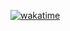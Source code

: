 [![wakatime](https://wakatime.com/badge/user/4e561f6a-44a1-492f-8b79-1a4300a4f5e6/project/602b1f15-37b0-4608-9873-4e4394077fb2.svg)](https://wakatime.com/badge/user/4e561f6a-44a1-492f-8b79-1a4300a4f5e6/project/602b1f15-37b0-4608-9873-4e4394077fb2)
